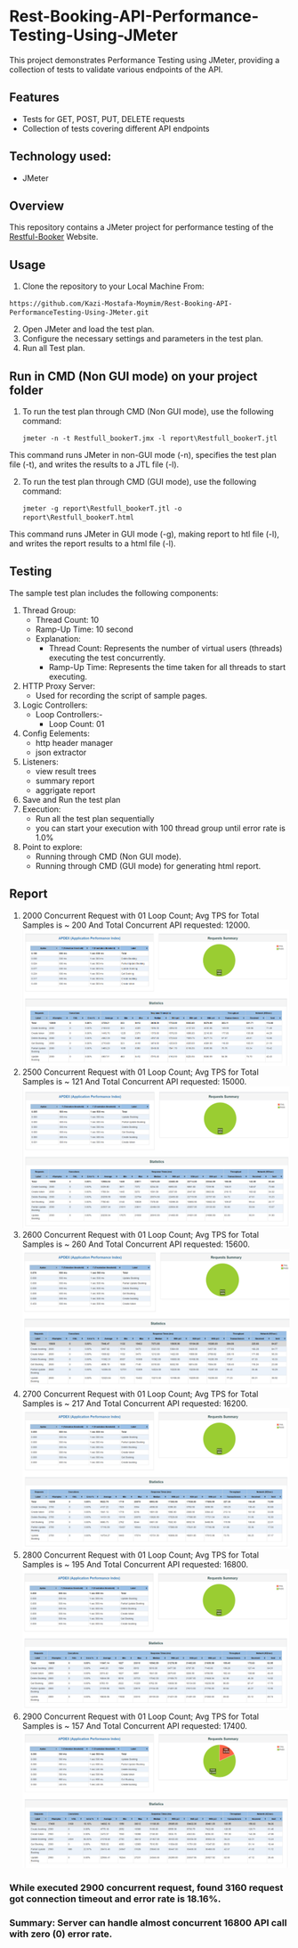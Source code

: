 # Rest-Booking-API-Performance-Testing-Using-JMeter
This project demonstrates Performance Testing using JMeter, providing a collection of tests to validate various endpoints of the API.

## Features
* Tests for GET, POST, PUT, DELETE requests
* Collection of tests covering different API endpoints

## Technology used:
- JMeter

## Overview
This repository contains a JMeter project for performance testing of the [Restful-Booker](https://restful-booker.herokuapp.com/apidoc/index.html) Website.

## Usage
1. Clone the repository to your Local Machine From:
````
https://github.com/Kazi-Mostafa-Moymim/Rest-Booking-API-PerformanceTesting-Using-JMeter.git
````
2. Open JMeter and load the test plan.
3. Configure the necessary settings and parameters in the test plan.
4. Run all Test plan.

## Run in CMD (Non GUI mode) on your project folder
1. To run the test plan through CMD (Non GUI mode), use the following command:
    ````
    jmeter -n -t Restfull_bookerT.jmx -l report\Restfull_bookerT.jtl
    ````
This command runs JMeter in non-GUI mode (-n), specifies the test plan file (-t), and writes the results to a JTL file (-l).

2. To run the test plan through CMD (GUI mode), use the following command:
    ````
    jmeter -g report\Restfull_bookerT.jtl -o report\Restfull_bookerT.html
    ````
This command runs JMeter in GUI mode (-g), making report to htl file (-l), and writes the report results to a html file (-l).

## Testing
The sample test plan includes the following components:
1. Thread Group:
    * Thread Count: 10
    * Ramp-Up Time: 10 second
    * Explanation:
       * Thread Count: Represents the number of virtual users (threads) executing the test concurrently.
       * Ramp-Up Time: Represents the time taken for all threads to start executing.
2. HTTP Proxy Server:
    * Used for recording the script of sample pages.
3. Logic Controllers:
    * Loop Controllers:-
       * Loop Count: 01
4. Config Eelements:
    * http header manager
    * json extractor
5. Listeners:
    * view result trees
    * summary report
    * aggrigate report
6. Save and Run the test plan
7. Execution:
    * Run all the test plan sequentially
    * you can start your execution with 100 thread group until error rate is 1.0%
8. Point to explore:
    * Running through CMD (Non GUI mode).
    * Running through CMD (GUI mode) for generating html report.
## Report 
1. 2000 Concurrent Request with 01 Loop Count; Avg TPS for Total Samples is ~ 200 And Total Concurrent API requested: 12000.
       ![2000](https://github.com/Anik16298/Restful-booking-api-performance-testing-using-jmeter/blob/52b72a36369cb57b0641ed04cac8acf230805750/Screenshot/2000.png)
2. 2500 Concurrent Request with 01 Loop Count; Avg TPS for Total Samples is ~ 121 And Total Concurrent API requested: 15000.
       ![2500](https://github.com/Anik16298/Restful-booking-api-performance-testing-using-jmeter/blob/52b72a36369cb57b0641ed04cac8acf230805750/Screenshot/2500.png)
3. 2600 Concurrent Request with 01 Loop Count; Avg TPS for Total Samples is ~ 260 And Total Concurrent API requested: 15600.
       ![2600](https://github.com/Anik16298/Restful-booking-api-performance-testing-using-jmeter/blob/52b72a36369cb57b0641ed04cac8acf230805750/Screenshot/2600.png)
4. 2700 Concurrent Request with 01 Loop Count; Avg TPS for Total Samples is ~ 217 And Total Concurrent API requested: 16200.
       ![2700a](https://github.com/Anik16298/Restful-booking-api-performance-testing-using-jmeter/blob/52b72a36369cb57b0641ed04cac8acf230805750/Screenshot/2700a.png)
5. 2800 Concurrent Request with 01 Loop Count; Avg TPS for Total Samples is ~ 195 And Total Concurrent API requested: 16800.
       ![2800](https://github.com/Anik16298/Restful-booking-api-performance-testing-using-jmeter/blob/52b72a36369cb57b0641ed04cac8acf230805750/Screenshot/2800.png)
6. 2900 Concurrent Request with 01 Loop Count; Avg TPS for Total Samples is ~ 157 And Total Concurrent API requested: 17400.
       ![2900](https://github.com/Anik16298/Restful-booking-api-performance-testing-using-jmeter/blob/52b72a36369cb57b0641ed04cac8acf230805750/Screenshot/2900.png)
### While executed 2900 concurrent request, found  3160 request got connection timeout and error rate is 18.16%. 
### Summary: Server can handle almost concurrent 16800 API call with  zero (0) error rate.

